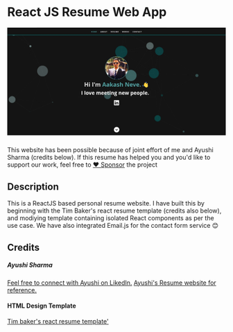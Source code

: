 # React JS Resume Web App      
![ReactJS Resume Website Template](resume-screenshot.jpg?raw=true "ReactJS Resume Website Template")
### 
This website has been possible because of joint effort of me and Ayushi Sharma (credits below). 
If this resume has helped you and you'd like to support our work, feel free to [♥️ Sponsor](https://github.com/sponsors/akhneve) the project 

## Description
This is a ReactJS based personal resume website. I have built this by beginning with the Tim Baker's react resume template (credits also below), and modiying template containing isolated React components as per the use case. We have also integrated Email.js for the contact form service 😊

## Credits
##### Ayushi Sharma
<a href="https://www.linkedin.com/in/ayushisharma97/">Feel free to connect with Ayushi on LikedIn.</a>
<a href="https://ayushi97.github.io/">Ayushi's Resume website for reference.</a>

#### HTML Design Template
<a href="https://github.com/tbakerx/react-resume-template">Tim baker's react resume template'</a>